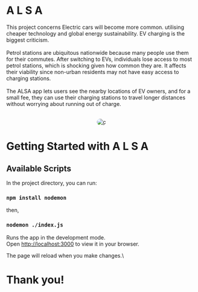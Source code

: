 # A L S A
This project concerns 
Electric cars will become more common. utilising cheaper technology and global energy sustainability. EV charging is the biggest criticism.
<br><br>Petrol stations are ubiquitous nationwide because many people use them for their commutes. After switching to EVs, individuals lose access to most petrol stations, which is shocking given how common they are. It affects their viability since non-urban residents may not have easy access to charging stations.
<br><br>The ALSA app lets users see the nearby locations of EV owners, and for a small fee, they can use their charging stations to travel longer distances without worrying about running out of charge.
<br><br>
<p align="center"> <a href="https://www.cprogramming.com/" target="_blank" rel="noreferrer"> <img style="border-radius: 20px;" src="https://media.giphy.com/media/IaVWq3MSU6EMsVCTkz/giphy.gif" alt="c" a/> </a> 

  
# Getting Started with A L S A

## Available Scripts

In the project directory, you can run:

### `npm install nodemon`

then,

### `nodemon ./index.js`

Runs the app in the development mode.\
Open [http://localhost:3000](http://localhost:3000) to view it in your browser.

The page will reload when you make changes.\

# Thank you!
